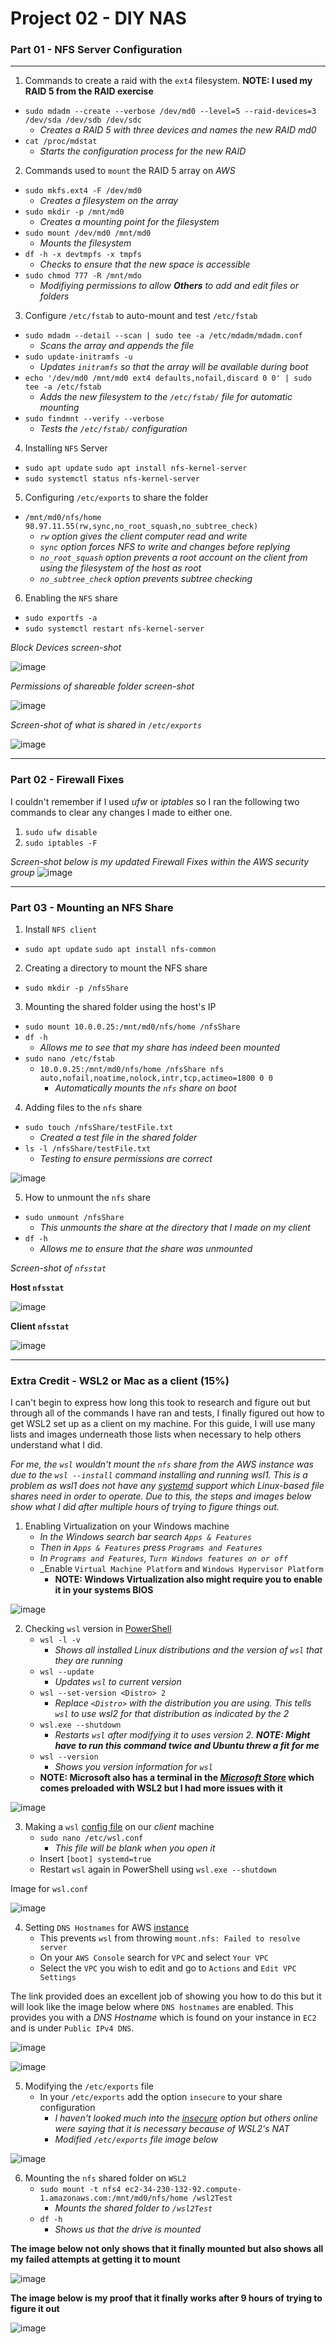# **Project 02 - DIY NAS**
### **Part 01 - NFS Server Configuration**

***

1. Commands to create a raid with the `ext4` filesystem. **NOTE: I used my RAID 5 from the RAID exercise**
  * `sudo mdadm --create --verbose /dev/md0 --level=5 --raid-devices=3 /dev/sda /dev/sdb /dev/sdc`
     * _Creates a RAID 5 with three devices and names the new RAID md0_ 
  * `cat /proc/mdstat`
     * _Starts the configuration process for the new RAID_

2. Commands used to `mount` the RAID 5 array on _AWS_
  * `sudo mkfs.ext4 -F /dev/md0`
     * _Creates a filesystem on the array_
  * `sudo mkdir -p /mnt/md0`
     * _Creates a mounting point for the filesystem_
  * `sudo mount /dev/md0 /mnt/md0`
     * _Mounts the filesystem_
  * `df -h -x devtmpfs -x tmpfs`
     * _Checks to ensure that the new space is accessible_
  * `sudo chmod 777 -R /mnt/mdo`
     * _Modifiying permissions to allow **Others** to add and edit files or folders_

3. Configure `/etc/fstab` to auto-mount and test `/etc/fstab`
  * `sudo mdadm --detail --scan | sudo tee -a /etc/mdadm/mdadm.conf`
     * _Scans the array and appends the file_
  * `sudo update-initramfs -u`
     * _Updates `initramfs` so that the array will be available during boot_
  * `echo '/dev/md0 /mnt/md0 ext4 defaults,nofail,discard 0 0' | sudo tee -a /etc/fstab`
     * _Adds the new filesystem to the `/etc/fstab/` file for automatic mounting_
  * `sudo findmnt --verify --verbose`
     * _Tests the `/etc/fstab/` configuration_

4. Installing `NFS` Server
  * `sudo apt update` `sudo apt install nfs-kernel-server`
  * `sudo systemctl status nfs-kernel-server`

5. Configuring `/etc/exports` to share the folder
  * `/mnt/md0/nfs/home 98.97.11.55(rw,sync,no_root_squash,no_subtree_check)`
    * _`rw` option gives the client computer read and write_
    * _`sync` option forces NFS to write and changes before replying_
    * _`no_root_squash` option prevents a root account on the client from using the filesystem of the host as root_
    * _`no_subtree_check` option prevents subtree checking_
   
6. Enabling the `NFS` share
  * `sudo exportfs -a`
  * `sudo systemctl restart nfs-kernel-server`

_Block Devices screen-shot_

![image](https://user-images.githubusercontent.com/122462972/224879333-176441a7-a095-42dd-b58d-85bb8f1293c4.png)

_Permissions of shareable folder screen-shot_

![image](https://user-images.githubusercontent.com/122462972/224883296-0ab57654-0f59-4757-a297-8ca9f0608139.png)

_Screen-shot of what is shared in `/etc/exports`_

![image](https://user-images.githubusercontent.com/122462972/224883939-31a9cf8f-31ca-4e55-88c2-71936ce951ce.png)


***

### **Part 02 - Firewall Fixes**
  I couldn't remember if I used _ufw_ or _iptables_ so I ran the following two commands to clear any changes I made to either one. 
  1. `sudo ufw disable`
  2. `sudo iptables -F`

  _Screen-shot below is my updated Firewall Fixes within the AWS security group_
  ![image](https://user-images.githubusercontent.com/122462972/224803565-6992bfe9-35f8-40ce-bfc8-b2059da49cb3.png)

***

### **Part 03 - Mounting an NFS Share**
1. Install `NFS client`
  * `sudo apt update` `sudo apt install nfs-common`

2. Creating a directory to mount the NFS share
  * `sudo mkdir -p /nfsShare`

3. Mounting the shared folder using the host's IP
  * `sudo mount 10.0.0.25:/mnt/md0/nfs/home /nfsShare`
  * `df -h`
     * _Allows me to see that my share has indeed been mounted_
  * `sudo nano /etc/fstab`
     * `10.0.0.25:/mnt/md0/nfs/home /nfsShare nfs auto,nofail,noatime,nolock,intr,tcp,actimeo=1800 0 0`
        * _Automatically mounts the `nfs` share on boot_

4. Adding files to the `nfs` share
  * `sudo touch /nfsShare/testFile.txt`
     * _Created a test file in the shared folder_
  * `ls -l /nfsShare/testFile.txt`
     * _Testing to ensure permissions are correct_

![image](https://user-images.githubusercontent.com/122462972/224887992-a9e07d49-78c8-4055-8901-a6544ae14861.png)

5. How to unmount the `nfs` share
  * `sudo unmount /nfsShare`
     * _This unmounts the share at the directory that I made on my client_
  * `df -h`
     * _Allows me to ensure that the share was unmounted_

_Screen-shot of `nfsstat`_

**Host `nfsstat`**

![image](https://user-images.githubusercontent.com/122462972/224889160-ce8708ea-1919-4600-9eb8-af71cd23c88d.png)

**Client `nfsstat`**

![image](https://user-images.githubusercontent.com/122462972/224889194-46e23660-2437-4479-b64c-eddccb008431.png)

***

### **Extra Credit - WSL2 or Mac as a client (15%)**
I can't begin to express how long this took to research and figure out but through all of the commands I have ran and tests, I finally figured out how to get WSL2 set up as a client on my machine. For this guide, I will use many lists and images underneath those lists when necessary to help others understand what I did. 

_For me, the `wsl` wouldn't mount the `nfs` share from the AWS instance was due to the `wsl --install` command installing and running wsl1. This is a problem as wsl1 does not have any [systemd](https://devblogs.microsoft.com/commandline/systemd-support-is-now-available-in-wsl/) support which Linux-based file shares need in order to operate. Due to this, the steps and images below show what I did after multiple hours of trying to figure things out._

1. Enabling Virtualization on your Windows machine
   * _In the Windows search bar search `Apps & Features`_
   * _Then in `Apps & Features` press `Programs and Features`_
   * _In `Programs and Features`, `Turn Windows features on or off`_
   * _Enable `Virtual Machine Platform` and `Windows Hypervisor Platform`
      * **NOTE: Windows Virtualization also might require you to enable it in your systems BIOS**

![image](https://user-images.githubusercontent.com/122462972/224941639-41658ae4-14bc-4468-bafe-65c8cfe6175b.png)

2. Checking `wsl` version in [PowerShell](https://learn.microsoft.com/en-us/windows/wsl/install)
   * `wsl -l -v`
      * _Shows all installed Linux distributions and the version of `wsl` that they are running_
   * `wsl --update`
      * _Updates `wsl` to current version_
   * `wsl --set-version <Distro> 2`
      * _Replace `<Distro>` with the distribution you are using. This tells `wsl` to use wsl2 for that distribution as indicated by the 2_
   * `wsl.exe --shutdown`
      * _Restarts `wsl` after modifying it to uses version 2. **NOTE: Might have to run this command twice and Ubuntu threw a fit for me**_
   * `wsl --version`
      * _Shows you version information for `wsl`_
   * **NOTE: Microsoft also has a terminal in the _[Microsoft Store](https://devblogs.microsoft.com/commandline/a-preview-of-wsl-in-the-microsoft-store-is-now-available/#how-to-install-and-use-wsl-in-the-microsoft-store)_ which comes preloaded with WSL2 but I had more issues with it**

![image](https://user-images.githubusercontent.com/122462972/224938333-7f14a030-a7e9-4ec0-bb1e-82963348a77f.png)

3. Making a `wsl` [config file](https://learn.microsoft.com/en-us/windows/wsl/wsl-config#wslconf) on our _client_ machine
   * `sudo nano /etc/wsl.conf`
      * _This file will be blank when you open it_
   * Insert `[boot] systemd=true`
   * Restart `wsl` again in PowerShell using `wsl.exe --shutdown`

Image for `wsl.conf`

![image](https://user-images.githubusercontent.com/122462972/224945439-486f8b4d-9e19-4082-99b9-5ac54263f8c2.png)

4. Setting `DNS Hostnames` for AWS [instance](https://www.youtube.com/watch?v=yhALnQUdtns)
   * This prevents `wsl` from throwing `mount.nfs: Failed to resolve server`
   * On your `AWS Console` search for `VPC` and select `Your VPC`
   * Select the `VPC` you wish to edit and go to `Actions` and `Edit VPC Settings`

The link provided does an excellent job of showing you how to do this but it will look like the image below where `DNS hostnames` are enabled. This provides you with a _DNS Hostname_ which is found on your instance in `EC2` and is under `Public IPv4 DNS`.

![image](https://user-images.githubusercontent.com/122462972/224948318-cf0ddcd7-5433-4b2c-a976-9b5c71fcba12.png)

![image](https://user-images.githubusercontent.com/122462972/224948907-c05d3e71-abbc-45fb-86ee-1efa67ef19b1.png)

5. Modifying the `/etc/exports` file
   * In your `/etc/exports` add the option `insecure` to your share configuration
      * _I haven't looked much into the [insecure](https://github.com/microsoft/WSL/issues/8640) option but others online were saying that it is necessary because of WSL2's NAT_
      * _Modified `/etc/exports` file image below_

![image](https://user-images.githubusercontent.com/122462972/224950874-27e0f378-17e7-46f2-b534-93a327c96042.png)

6. Mounting the `nfs` shared folder on `WSL2`
   * `sudo mount -t nfs4 ec2-34-230-132-92.compute-1.amazonaws.com:/mnt/md0/nfs/home /wsl2Test`
      * _Mounts the shared folder to `/wsl2Test`_
   * `df -h`
      * _Shows us that the drive is mounted_

**The image below not only shows that it finally mounted but also shows all my failed attempts at getting it to mount**

![image](https://user-images.githubusercontent.com/122462972/224931087-005f98b2-f730-4cce-801f-150f49cc7443.png)

**The image below is my proof that it finally works after 9 hours of trying to figure it out**

![image](https://user-images.githubusercontent.com/122462972/224954692-505e9bb6-a876-4cbb-bd90-9e5f33c73d51.png)
